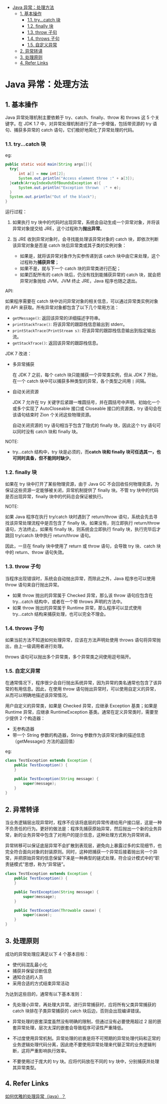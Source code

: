 - [Java 异常：处理方法](#java-异常处理方法)
  - [1. 基本操作](#1-基本操作)
    - [1.1. try...catch 块](#11-trycatch-块)
    - [1.2. finally 块](#12-finally-块)
    - [1.3. throw 子句](#13-throw-子句)
    - [1.4. throws 子句](#14-throws-子句)
    - [1.5. 自定义异常](#15-自定义异常)
  - [2. 异常转译](#2-异常转译)
  - [3. 处理原则](#3-处理原则)
  - [4. Refer Links](#4-refer-links)

# Java 异常：处理方法

## 1. 基本操作

Java 异常处理机制主要依赖于 try、catch、finally、throw 和 throws 这 5 个关键字。在 JDK 1.7 中，对异常处理机制进行了进一步增强，包括带资源的 try 语句、捕获多异常的 catch 语句，它们极好地简化了异常处理的代码。

### 1.1. try...catch 块

eg:
```java
public static void main(String args[]){
  try{
      int a[] = new int[2];
      System.out.println("Access element three :" + a[3]);
  }catch(ArrayIndexOutOfBoundsException e){
      System.out.println("Exception thrown  :" + e);
  }
  System.out.println("Out of the block");
}
```

运行过程：
1. 如果执行 try 块中的代码时出现异常，系统会自动生成一个异常对象，并将该异常对象提交给 JRE，这个过程称为**抛出异常**。

1. 当 JRE 收到异常对象时，会寻找能处理该异常对象的 catch 块，即依次判断该异常对象是否是 catch 块后异常类或其子类的实例对象：
    - 如果是，就将该异常对象作为实参传递到该 catch 块中由它来处理，这个过程称为**捕获异常**；
    - 如果不是，就与下一个 catch 块的异常类进行匹配；
    - 如果匹配所有的 catch 块后，仍没有找到能捕获异常的 catch 块，就会把异常对象抛给 JVM，JVM 终止 JRE，Java 程序也随之退出。

API:

如果程序需要在 catch 块中访问异常对象的相关信息，可以通过异常类实例对象的 API 来获取。所有异常对象都包含了以下几个常用方法：
- `getMessage()`: 返回该异常的详细描述字符串。
- `printStackTrace()`: 将该异常的跟踪栈信息输出到 stderr。
- `printStackTrace(PrintStream s)`: 将该异常的跟踪栈信息输出到指定输出流。
- `getStackTrace()`: 返回该异常的跟踪栈信息。

JDK 7 改进：
- 多异常捕获

  在 JDK 7 之前，每个 catch 块只能捕获一个异常类实例，但从 JDK 7 开始，在一个 catch 块中可以捕获多种类型的异常，各个类型之间用 `|` 间隔。

- 自动关闭资源

  JDK 7 允许在 try 关键字后紧跟一堆圆括号，并在圆括号中声明、初始化一个或多个实现了 AutoCloseable 接口或 Closeable 接口的资源类，try 语句会在该语句结束时 Zion 个关闭这些物理资源。

  自动关闭资源的 try 语句相当于包含了隐式的 finally 块，因此这个 try 语句可以同时没有 catch 块和 finally 块。

NOTE: 
- try...catch 结构中，try 块是必须的，而**catch 块和 finally 块可任选其一，也可同时具备，但不能同时缺少**。

### 1.2. finally 块

如果在 try 块中打开了某些物理资源，由于 Java GC 不会回收任何物理资源，为保证这些资源一定能够被关闭，异常机制提供了 finally 块。不管 try 块中的代码是否出现异常，finally 块中的代码总会保证被执行。

NOTE:

如果 Java 程序在执行 try/catch 块时遇到了 return/throw 语句，系统会先去寻找该异常处理流程中是否包含了 finally 块。如果没有，则立即执行 return/throw 语句，方法终止。如果有 finally 块，则系统会立即执行 finally 块，执行完毕后才跳回 try/catch 块中执行 return/throw 语句。

因此，一旦在 finally 块中使用了 return 或 throw 语句，会导致 try 块、catch 块中的 return、throw 语句失效。

### 1.3. throw 子句

当程序出现错误时，系统会自动抛出异常，而除此之外，Java 程序也可以使用 throw 语句来自行抛出异常。

- 如果 throw 抛出的异常属于 Checked 异常，那么该 throw 语句应包含在 try...catch 结构中，或者在一个带 throws 声明的方法中。
- 如果 throw 抛出的异常属于 Runtime 异常，那么程序可以显式使用 try...catch 结构来捕获处理，也可以完全不理会。

### 1.4. throws 子句

如果当前方法不知道如何处理异常，应该在方法声明处使用 throws 语句将异常抛出，由上一级调用者进行处理。

throws 语句可以抛出多个异常类，多个异常类之间使用逗号隔开。

### 1.5. 自定义异常

在通常情况下，程序很少会自行抛出系统异常，因为异常的类名通常也包含了该异常的有用信息。因此，在使用 throw 语句抛出异常时，可以使用自定义的异常，从而可以明确地描述该异常情况。

用户自定义的异常类，如果是 Checked 异常，应继承 Exception 基类；如果是 Runtime 异常，应继承 RuntimeException 基类。通常在定义异常类时，需要至少提供 2 个构造器：
- 无参构造器
- 带一个 String 参数的构造器，String 参数作为该异常对象的描述信息（getMessage() 方法的返回值）

eg:
```java
class TestException extends Exception {
	public TestException() {
	}

	public TestException(String message) {
		super(message);
	}
}
```

## 2. 异常转译

当业务逻辑层出现异常时，程序不应该将底层的异常传递给用户接口层，这是一种不负责任的行为。更好的做法是：程序先捕获原始异常，然后抛出一个新的业务异常，新的业务异常中包含了对用户的提示信息，这种处理方式称为异常转译。

异常转移可以保证底层异常不会扩散到表现层，避免向上暴露过多的实现细节，也完全符合面向对象的封装原则。同时，这种把捕获一个异常后接着抛出另一个异常，并把原始异常的信息保留下来是一种典型的链式处理，符合设计模式中的“职责链模式”思想，称为“异常链”。

```java
class TestException extends Exception {
	public TestException() {
	}

	public TestException(String message) {
		super(message);
	}

	public TestException(Throwable cause) {
		super(cause);
	}
}
```

## 3. 处理原则

成功的异常处理应满足以下 4 个基本目标：
- 使代码混乱最小化
- 捕获并保留诊断信息
- 通知合适的人员
- 采用合适的方式结束异常活动

为达到这些目的，通常有以下基本准则：
- 先处理小异常，再处理大异常。进行异常捕获时，应将所有父类异常捕获的 catch 块排在子类异常捕获的 catch 块后边，否则会出现编译错误。

- 异常处理的嵌套深度虽然没有明确的限制，但通过没有必要使用超过 2 层的嵌套异常处理，层次太深的嵌套会导致程序可读性严重降低。

- 不过度使用异常机制。异常处理的初衷是将不可预期的异常处理代码和正常的业务逻辑处理代码分离，因此绝不要使用异常处理来代替正常的业务逻辑判断，这将严重影响执行效率。

- 不要使用过于庞大的 try 块。应将代码放在不同的 try 块中，分别捕获并处理其异常类型。

## 4. Refer Links

[如何优雅的处理异常（java）？](https://www.zhihu.com/question/28254987)